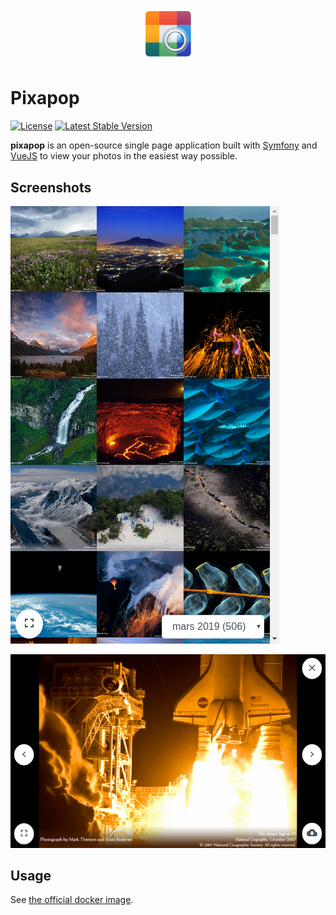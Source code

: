 <h1 align="center"><img width="80" src="public/android-chrome-256x256.png" alt="Pixapop"></h1>

# Pixapop

[![License](https://poser.pugx.org/bierdok/pixapop/license?format=flat-square)](https://opensource.org/licenses/MIT)
[![Latest Stable Version](https://poser.pugx.org/bierdok/pixapop/v/stable.svg?format=flat-square)](https://packagist.org/packages/bierdok/pixapop)

**pixapop** is an open-source single page application built with [Symfony](https://symfony.com/) and [VueJS](https://vuejs.org/) to view your photos in the easiest way possible.

## Screenshots

![Gallery](screenshots/gallery.png?raw=true "Gallery")

![Preview](screenshots/preview.png?raw=true "Preview")

## Usage

See [the official docker image](https://github.com/linuxserver/docker-pixapop/).
